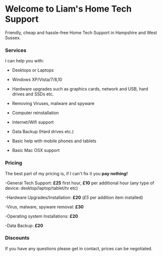 # Welcome to Liam's Home Tech Support

 Friendly, cheap and hassle-free Home Tech Support in Hampshire and West Sussex.
 
 ### Services
 I can help you with:

- Desktops or Laptops

- Windows XP/Vista/7/8,10

- Hardware upgrades such as graphics cards, network and USB, hard drives and SSDs etc.

- Removing Viruses, malware and spyware

- Computer reinstallation

- Internet/Wifi support

- Data Backup (Hard drives etc.)

- Basic help with mobile phones and tablets

- Basic Mac OSX support



### Pricing

The best part of my pricing is, if I can't fix it you **pay nothing!**

-General Tech Support:               **£25** first hour, **£10** per additional hour (any type of device: desktop/laptop/tablet/tv etc)

-Hardware Upgrades/Installation:     **£20** (*£5* per addition item installed)

-Virus, malware, spyware removal:    **£30**

-Operating system Installations:     **£20**

-Data Backup:                        **£20**

### Discounts

If you have any questions please get in contact, prices can be negotiated.  
